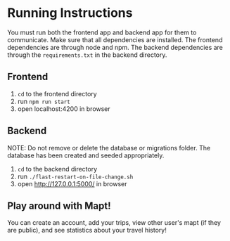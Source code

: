 # Running Instructions
You must run both the frontend app and backend app for them to communicate.
Make sure that all dependencies are installed. The frontend dependencies are through node and npm. The backend dependencies are through the `requirements.txt` in the backend directory.

## Frontend
1. `cd` to the frontend directory
2. run `npm run start`
3. open localhost:4200 in browser

## Backend
NOTE: Do not remove or delete the database or migrations folder. The database has been created and seeded appropriately.
1. `cd` to the backend directory
2. run `./flast-restart-on-file-change.sh`
3. open http://127.0.0.1:5000/ in browser

## Play around with Mapt!
You can create an account, add your trips, view other user's mapt (if they are public), and see statistics about your travel history!
